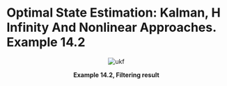# Optimal State Estimation: Kalman, H Infinity And Nonlinear Approaches. Example 14.2

<div align="center">

![ukf](https://github.com/user-attachments/assets/4b9c579e-9a93-48a2-a733-f1b29c2a3941)

**Example 14.2, Filtering result**

</div>
